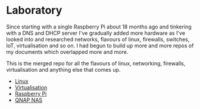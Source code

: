 # Laboratory

Since starting with a single Raspberry Pi about 18 months ago and
tinkering with a DNS and DHCP server I've gradually added more
hardware as I've looked into and researched networks, flavours of
linux, firewalls, switches, IoT, virtualisation and so on. I had
begun to build up more and more repos of my documents which
overlapped more and more.

This is the merged repo for all the flavours of linux, networking,
firewalls, virtualisation and anything else that comes up.

  * [Linux](linux/@start.md)
  * [Virtualisation](virtualisation/readme.md)
  * [Raspberry Pi](raspberrypi/README.md)
  * [QNAP NAS](qnap/README.md)
